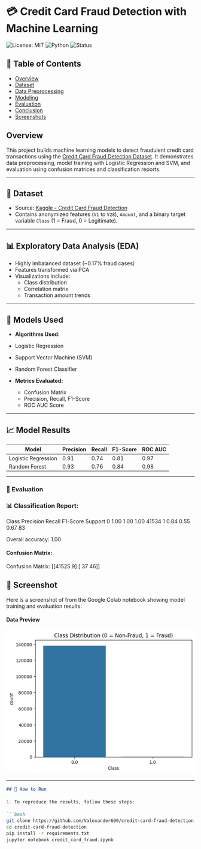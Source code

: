# 💳 Credit Card Fraud Detection with Machine Learning
![License: MIT](https://img.shields.io/badge/License-MIT-yellow.svg)
![Python](https://img.shields.io/badge/Python-3.10-blue)
![Status](https://img.shields.io/badge/Status-Complete-brightgreen)

## 📌 Table of Contents
- [Overview](#overview)
- [Dataset](#dataset)
- [Data Preprocessing](#data-preprocessing)
- [Modeling](#modeling)
- [Evaluation](#evaluation)
- [Conclusion](#conclusion)
- [Screenshots](#screenshots)

## Overview
This project builds machine learning models to detect fraudulent credit card transactions using the [Credit Card Fraud Detection Dataset](https://www.kaggle.com/mlg-ulb/creditcardfraud). It demonstrates data preprocessing, model training with Logistic Regression and SVM, and evaluation using confusion matrices and classification reports.


---

## 📁 Dataset

- Source: [Kaggle - Credit Card Fraud Detection](https://www.kaggle.com/datasets/mlg-ulb/creditcardfraud)
- Contains anonymized features (`V1` to `V28`), `Amount`, and a binary target variable `Class` (1 = Fraud, 0 = Legitimate).

---

## 📊 Exploratory Data Analysis (EDA)
- Highly imbalanced dataset (~0.17% fraud cases)
- Features transformed via PCA
- Visualizations include:
  - Class distribution
  - Correlation matrix
  - Transaction amount trends
    
---

## 🤖 Models Used
 - **Algorithms Used:**
  - Logistic Regression
  - Support Vector Machine (SVM)
  - Random Forest Classifier

- **Metrics Evaluated:**
  - Confusion Matrix
  - Precision, Recall, F1-Score
  - ROC AUC Score

---

## 📈 Model Results

| Model               | Precision | Recall | F1-Score | ROC AUC |
|---------------------|-----------|--------|----------|---------|
| Logistic Regression | 0.91      | 0.74   | 0.81     | 0.97    |
| Random Forest       | 0.93      | 0.76   | 0.84     | 0.98    |



---


### 🧪 Evaluation


### 📊 Classification Report:

Class	Precision	Recall	F1-Score	Support
0	1.00	1.00	1.00	41534
1	0.84	0.55	0.67	83

Overall accuracy: 1.00


#### Confusion Matrix:
Confusion Matrix:
[[41525     9]
 [   37    46]]


## 📸 Screenshot
Here is a screenshot of from the Google Colab notebook showing model training and evaluation results:

#### Data Preview
![Sample Data](sampledatapreview.png)


---
```markdown
## 🚀 How to Run

1. To reproduce the results, follow these steps:

```bash
git clone https://github.com/Valexander600/credit-card-fraud-detection.git
cd credit-card-fraud-detection
pip install -r requirements.txt
jupyter notebook credit_card_fraud.ipynb


